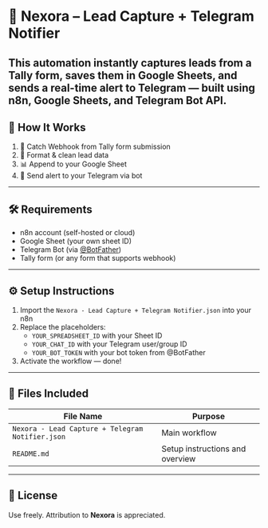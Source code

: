 # 🚀 Nexora – Lead Capture + Telegram Notifier
This automation instantly captures leads from a Tally form, saves them in Google Sheets, and sends a real-time alert to Telegram — built using **n8n**, **Google Sheets**, and **Telegram Bot API**.
---
## 🔧 How It Works
1. 🧲 Catch Webhook from Tally form submission  
2. 📝 Format & clean lead data  
3. 📊 Append to your Google Sheet  
4. 📩 Send alert to your Telegram via bot
---
## 🛠 Requirements
- n8n account (self-hosted or cloud)
- Google Sheet (your own sheet ID)
- Telegram Bot (via [@BotFather](https://t.me/BotFather))
- Tally form (or any form that supports webhook)
---
## ⚙️ Setup Instructions
1. Import the `Nexora - Lead Capture + Telegram Notifier.json` into your n8n
2. Replace the placeholders:
   - `YOUR_SPREADSHEET_ID` with your Sheet ID
   - `YOUR_CHAT_ID` with your Telegram user/group ID
   - `YOUR_BOT_TOKEN` with your bot token from @BotFather
3. Activate the workflow — done!
---
## 📂 Files Included
| File Name | Purpose |
|-----------|---------|
| `Nexora - Lead Capture + Telegram Notifier.json` | Main workflow |
| `README.md` | Setup instructions and overview |
---
## 🔐 License
Use freely. Attribution to **Nexora** is appreciated.
